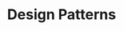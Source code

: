 ---
layout: posts_by_category
categories: Design Patterns
title: Design Patterns
permalink: /category/Design Patterns
---